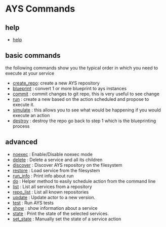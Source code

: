 # AYS Commands

## help

- [help](help.md)

## basic commands

the following commands show you the typical order in which you need to execute at your service
- [create_repo](create_repo.md): create a new AYS repository
- [blueprint](blueprint.md) : convert 1 or more blueprint to ays instances
- [commit](commit.md) : commit changes to git repo, this is very useful to see change
- [run](run.md) : create a new based on the action scheduled and propose to execute it.
- [simulate](simulate.md) : this allows you to see what would be happening if you would execute an action
- [destroy](destroy.md) : destroy the repo go back to step 1 which is the blueprinting process

## advanced
- [noexec](noexec.md) : Enable/Disable noexec mode
- [delete](delete.md) : Delete a service and all its children
- [discover](discover.md) : Discover AYS repository on the filesystem
- [restore](restore.md)  : Load service from the filesystem
- [run_info](run_info.md) : Print info about run
- [do](do.md) : Helper method to easily schedule action from the command line
- [list](list.md) : List all services from a repository
- [repo_list](repo_list.md) : List all known repositories
- [update](update.md) : Update actor to a new version.
- [test](test.md) : Run AYS tests
- [show](show.md) : show information about a service
- [state](state.md) : Print the state of the selected services.
- [set_state](set_state.md) : Manually set the state of a service action
